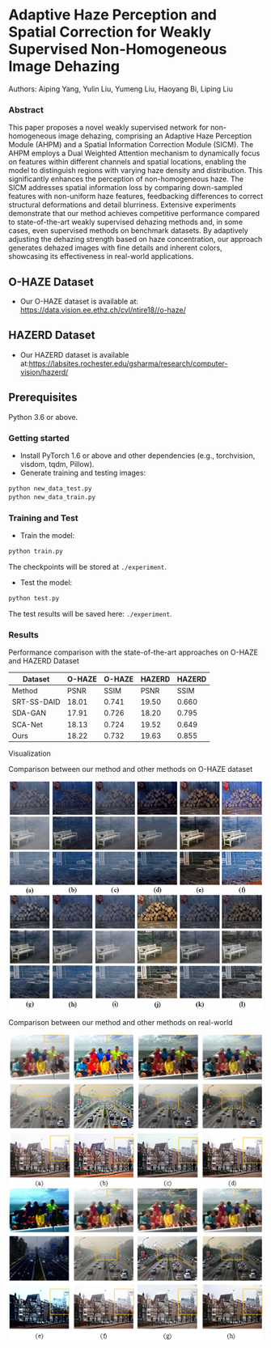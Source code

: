 # Adaptive Haze Perception and Spatial Correction for Weakly Supervised Non-Homogeneous Image Dehazing

Authors: Aiping Yang, Yulin Liu, Yumeng Liu, Haoyang Bi, Liping Liu


### Abstract

This paper proposes a novel weakly supervised network for non-homogeneous image dehazing, comprising an Adaptive Haze Perception Module (AHPM) and a Spatial Information Correction Module (SICM). The AHPM employs a Dual Weighted Attention mechanism to dynamically focus on features within different channels and spatial locations, enabling the model to distinguish regions with varying haze density and distribution. This significantly enhances the perception of non-homogeneous haze. The SICM addresses spatial information loss by comparing down-sampled features with non-uniform haze features, feedbacking differences to correct structural deformations and detail blurriness. Extensive experiments demonstrate that our method achieves competitive performance compared to state-of-the-art weakly supervised dehazing methods and, in some cases, even supervised methods on benchmark datasets. By adaptively adjusting the dehazing strength based on haze concentration, our approach generates dehazed images with fine details and inherent colors, showcasing its effectiveness in real-world applications.


## O-HAZE Dataset

- Our O-HAZE dataset is available at:
https://data.vision.ee.ethz.ch/cvl/ntire18//o-haze/

## HAZERD Dataset

- Our HAZERD dataset is available at:https://labsites.rochester.edu/gsharma/research/computer-vision/hazerd/


## Prerequisites
Python 3.6 or above.


### Getting started


- Install PyTorch 1.6 or above and other dependencies (e.g., torchvision, visdom, tqdm, Pillow).
- Generate training and testing images:
```bash
python new_data_test.py 
python new_data_train.py 
```
### Training and Test

- Train the  model:
```bash
python train.py 
```
The checkpoints will be stored at `./experiment`.

- Test the model:
```bash
python test.py
```
The test results will be saved here: `./experiment`.



### Results
Performance comparison with the state-of-the-art approaches on O-HAZE and HAZERD Dataset  



   | Dataset  | O-HAZE |O-HAZE| HAZERD  |HAZERD |
   |-------|-------|-------|-------| ------------------------ |
   | Method  | PSNR  | SSIM  |  PSNR  | SSIM  |
   | SRT-SS-DAID     | 18.01 | 0.741 | 19.50 | 0.660 |
   | SDA-GAN | 17.91 | 0.726 | 18.20 | 0.795 |
   | SCA-Net | 18.13 | 0.724 |19.52 | 0.649 |
   | Ours    | 18.22 | 0.732 | 19.63 | 0.855 |



Visualization

Comparison between our method and other methods on O-HAZE dataset

![image](O-Haze_compare.png#pic_center)

Comparison between our method and other methods on real-world

![image](real_world_compare.png#pic_center)
